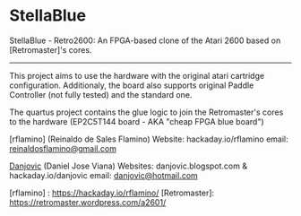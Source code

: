 # StellaBlue

StellaBlue - Retro2600: An FPGA-based clone of the Atari 2600 based on [Retromaster]'s cores.

-------------------------------------------------------------------------------

This project aims to use the hardware with the original atari cartridge configuration. Additionaly, the board also supports original Paddle Controller (not fully tested) and the standard one.

The quartus project contains the glue logic to join the Retromaster's cores to the hardware (EP2C5T144 board - AKA "cheap FPGA blue board")



[rflamino] (Reinaldo de Sales Flamino)
Website:	hackaday.io/rflamino
email:		reinaldosflamino@gmail.com

[Danjovic]  (Daniel Jose Viana)
Websites:	danjovic.blogspot.com & hackaday.io/danjovic
email:		danjovic@hotmail.com


[Danjovic]: <https://hackaday.io/danjovic/>
[rflamino] : <https://hackaday.io/rflamino/>
[Retromaster]: <https://retromaster.wordpress.com/a2601/>